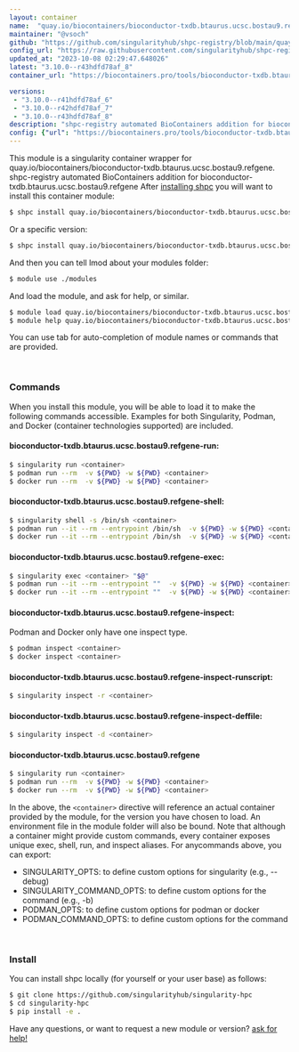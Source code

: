 ```yaml
---
layout: container
name:  "quay.io/biocontainers/bioconductor-txdb.btaurus.ucsc.bostau9.refgene"
maintainer: "@vsoch"
github: "https://github.com/singularityhub/shpc-registry/blob/main/quay.io/biocontainers/bioconductor-txdb.btaurus.ucsc.bostau9.refgene/container.yaml"
config_url: "https://raw.githubusercontent.com/singularityhub/shpc-registry/main/quay.io/biocontainers/bioconductor-txdb.btaurus.ucsc.bostau9.refgene/container.yaml"
updated_at: "2023-10-08 02:29:47.648026"
latest: "3.10.0--r43hdfd78af_8"
container_url: "https://biocontainers.pro/tools/bioconductor-txdb.btaurus.ucsc.bostau9.refgene"

versions:
 - "3.10.0--r41hdfd78af_6"
 - "3.10.0--r42hdfd78af_7"
 - "3.10.0--r43hdfd78af_8"
description: "shpc-registry automated BioContainers addition for bioconductor-txdb.btaurus.ucsc.bostau9.refgene"
config: {"url": "https://biocontainers.pro/tools/bioconductor-txdb.btaurus.ucsc.bostau9.refgene", "maintainer": "@vsoch", "description": "shpc-registry automated BioContainers addition for bioconductor-txdb.btaurus.ucsc.bostau9.refgene", "latest": {"3.10.0--r43hdfd78af_8": "sha256:7ee8716aa892c5fc46ac2d7d47908e8cbc2201bda472914b5b421b1ff875faca"}, "tags": {"3.10.0--r41hdfd78af_6": "sha256:841ce7eb3058b58be45948921b6df93aaef36c80bb516051c40b3a7a85d257da", "3.10.0--r42hdfd78af_7": "sha256:2340df8dd2b03b2c39022b5ef114ba66ba5e4fe72dce68cf33e0a6e8f86cadb6", "3.10.0--r43hdfd78af_8": "sha256:7ee8716aa892c5fc46ac2d7d47908e8cbc2201bda472914b5b421b1ff875faca"}, "docker": "quay.io/biocontainers/bioconductor-txdb.btaurus.ucsc.bostau9.refgene"}
---
```


This module is a singularity container wrapper for quay.io/biocontainers/bioconductor-txdb.btaurus.ucsc.bostau9.refgene.
shpc-registry automated BioContainers addition for bioconductor-txdb.btaurus.ucsc.bostau9.refgene
After [installing shpc](#install) you will want to install this container module:


```bash
$ shpc install quay.io/biocontainers/bioconductor-txdb.btaurus.ucsc.bostau9.refgene
```

Or a specific version:

```bash
$ shpc install quay.io/biocontainers/bioconductor-txdb.btaurus.ucsc.bostau9.refgene:3.10.0--r43hdfd78af_8
```

And then you can tell lmod about your modules folder:

```bash
$ module use ./modules
```

And load the module, and ask for help, or similar.

```bash
$ module load quay.io/biocontainers/bioconductor-txdb.btaurus.ucsc.bostau9.refgene/3.10.0--r43hdfd78af_8
$ module help quay.io/biocontainers/bioconductor-txdb.btaurus.ucsc.bostau9.refgene/3.10.0--r43hdfd78af_8
```

You can use tab for auto-completion of module names or commands that are provided.

<br>

### Commands

When you install this module, you will be able to load it to make the following commands accessible.
Examples for both Singularity, Podman, and Docker (container technologies supported) are included.

#### bioconductor-txdb.btaurus.ucsc.bostau9.refgene-run:

```bash
$ singularity run <container>
$ podman run --rm  -v ${PWD} -w ${PWD} <container>
$ docker run --rm  -v ${PWD} -w ${PWD} <container>
```

#### bioconductor-txdb.btaurus.ucsc.bostau9.refgene-shell:

```bash
$ singularity shell -s /bin/sh <container>
$ podman run --it --rm --entrypoint /bin/sh  -v ${PWD} -w ${PWD} <container>
$ docker run --it --rm --entrypoint /bin/sh  -v ${PWD} -w ${PWD} <container>
```

#### bioconductor-txdb.btaurus.ucsc.bostau9.refgene-exec:

```bash
$ singularity exec <container> "$@"
$ podman run --it --rm --entrypoint ""  -v ${PWD} -w ${PWD} <container> "$@"
$ docker run --it --rm --entrypoint ""  -v ${PWD} -w ${PWD} <container> "$@"
```

#### bioconductor-txdb.btaurus.ucsc.bostau9.refgene-inspect:

Podman and Docker only have one inspect type.

```bash
$ podman inspect <container>
$ docker inspect <container>
```

#### bioconductor-txdb.btaurus.ucsc.bostau9.refgene-inspect-runscript:

```bash
$ singularity inspect -r <container>
```

#### bioconductor-txdb.btaurus.ucsc.bostau9.refgene-inspect-deffile:

```bash
$ singularity inspect -d <container>
```



#### bioconductor-txdb.btaurus.ucsc.bostau9.refgene

```bash
$ singularity run <container>
$ podman run --rm  -v ${PWD} -w ${PWD} <container>
$ docker run --rm  -v ${PWD} -w ${PWD} <container>
```


In the above, the `<container>` directive will reference an actual container provided
by the module, for the version you have chosen to load. An environment file in the
module folder will also be bound. Note that although a container
might provide custom commands, every container exposes unique exec, shell, run, and
inspect aliases. For anycommands above, you can export:

 - SINGULARITY_OPTS: to define custom options for singularity (e.g., --debug)
 - SINGULARITY_COMMAND_OPTS: to define custom options for the command (e.g., -b)
 - PODMAN_OPTS: to define custom options for podman or docker
 - PODMAN_COMMAND_OPTS: to define custom options for the command

<br>

### Install

You can install shpc locally (for yourself or your user base) as follows:

```bash
$ git clone https://github.com/singularityhub/singularity-hpc
$ cd singularity-hpc
$ pip install -e .
```

Have any questions, or want to request a new module or version? [ask for help!](https://github.com/singularityhub/singularity-hpc/issues)